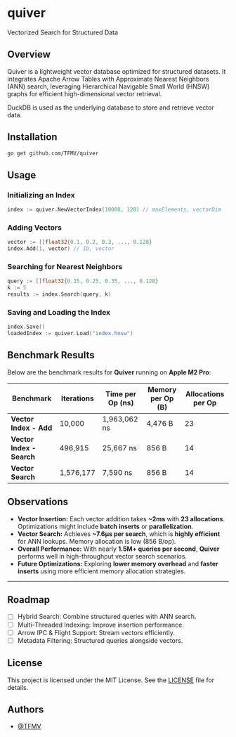 # quiver

Vectorized Search for Structured Data

## Overview

Quiver is a lightweight vector database optimized for structured datasets. It integrates Apache Arrow Tables with Approximate Nearest Neighbors (ANN) search, leveraging Hierarchical Navigable Small World (HNSW) graphs for efficient high-dimensional vector retrieval.

DuckDB is used as the underlying database to store and retrieve vector data.

## Installation

```bash
go get github.com/TFMV/quiver
```

## Usage

### Initializing an Index

```go
index := quiver.NewVectorIndex(10000, 128) // maxElements, vectorDim
```

### Adding Vectors

```go
vector := []float32{0.1, 0.2, 0.3, ..., 0.128}
index.Add(1, vector) // ID, vector
```

### Searching for Nearest Neighbors

```go
query := []float32{0.15, 0.25, 0.35, ..., 0.128}
k := 5
results := index.Search(query, k)
```

### Saving and Loading the Index

```go
index.Save()
loadedIndex := quiver.Load("index.hnsw")
```

## Benchmark Results

Below are the benchmark results for **Quiver** running on **Apple M2 Pro**:

| Benchmark                     | Iterations  | Time per Op (ns) | Memory per Op (B) | Allocations per Op |
|--------------------------------|-------------|------------------|--------------------|---------------------|
| **Vector Index - Add**         | 10,000      | 1,963,062 ns     | 4,476 B            | 23                  |
| **Vector Index - Search**      | 496,915     | 25,667 ns        | 856 B              | 14                  |
| **Vector Search**              | 1,576,177   | 7,590 ns         | 856 B              | 14                  |

## Observations

- **Vector Insertion:** Each vector addition takes **~2ms** with **23 allocations**. Optimizations might include **batch inserts** or **parallelization**.
- **Vector Search:** Achieves **~7.6µs per search**, which is **highly efficient** for ANN lookups. Memory allocation is low (856 B/op).
- **Overall Performance:** With nearly **1.5M+ queries per second**, **Quiver** performs well in high-throughput vector search scenarios.
- **Future Optimizations:** Exploring **lower memory overhead** and **faster inserts** using more efficient memory allocation strategies.

---

## Roadmap

- [ ] Hybrid Search: Combine structured queries with ANN search.
- [ ] Multi-Threaded Indexing: Improve insertion performance.
- [ ] Arrow IPC & Flight Support: Stream vectors efficiently.
- [ ] Metadata Filtering: Structured queries alongside vectors.

## License

This project is licensed under the MIT License. See the [LICENSE](LICENSE) file for details.

## Authors

- [@TFMV](https://github.com/TFMV)
